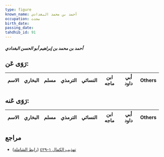 ```yaml
---
type: figure
known_name: أحمد بن محمد البغدادي
occupation: محدث
birth_date:
passing_date:
tahdhib_id: 91
---
```

##### أحمد بن محمد بن إبراهيم أبو الحسن البغدادي

## رَوَى عَن:
| الاسم | البخاري | مسلم | الترمذي | النسائي | ابن ماجه | أبي داود | Others |
| ----- | ------- | ---- | ------- | ------- | -------- | -------- | ------ |
## رَوَى عَنه:
| الاسم | البخاري | مسلم | الترمذي | النسائي | ابن ماجه | أبي داود | Others |
| ----- | ------- | ---- | ------- | ------- | -------- | -------- | ------ |
## مراجع
- [تهذيب الكمال ١-٤٢٩](obsidian://open?vault=Tahdhib-al-Kamal&file=Figures/٩١-أحمد%20بن%20محمد%20بن%20إبراهيم%20أبو%20الحسن%20البغدادي) ([رابط الشاملة](https://shamela.ws/book/3722/428))